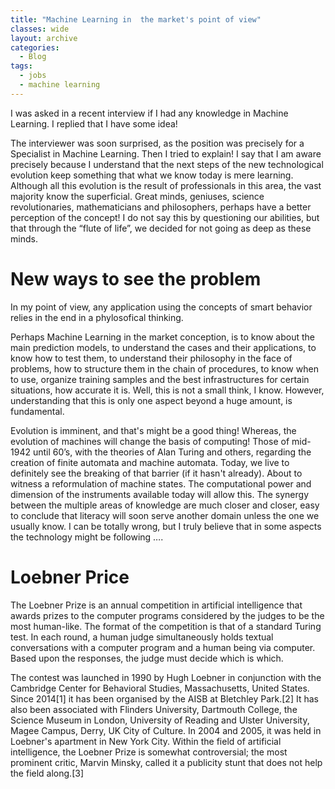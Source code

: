 ```yaml
---
title: "Machine Learning in  the market's point of view"
classes: wide
layout: archive
categories:
  - Blog
tags:
  - jobs
  - machine learning
---
```

<!-- Me perguntaram em uma entrevista recente se tinha conhecimentos em Machine Learning. Respondi que tenho noção! O entrevistador logo se mostrou surpreso, pois a entrevista era justamente para o cargo de especialista em Machine Learning. Logo tentei explicar! Digo que tenho noção justamente por entender que os próximos passos da nova evolução tecnológica guarda algo que o que conhecemos hoje é mero aprendizado. Embora toda essa evolução seja o resultado dos profissionais nesta área, a grande maioria sabe o superficial. Grandes mentes, gênios, revolucionários da ciência, matemáticos e filósofos, talvez uma percepção melhor do conceito! Não digo isso questionando nossas capacidades, mas que pela “flauta da vida” resolveram não se aprofundar tanto como tais mentes. Talvez Machine Learning na concepção do mercado, é saber sobre os principais modelos de predição, entender os casos e suas aplicações, saber testá-los, entender sua filosofia frente aos problemas, como estruturá-los na cadeia de procedimentos, saber em que momento utilizar, organizar amostras e as melhores infras para determinadas situações. Bem, isso tudo já não é pouco, eu sei. Entretanto, entender que isso seja apenas uma vertente é fundamental. A evolução é eminente, e isso é bom! Ao passo que, a evolução das máquinas modificar-se-á as bases da computação! Aquelas de meados de 1942, com as teorias de Alan Turing e outros, quanto à criação dos autômatos finitos e autômatos de máquina. Hoje, vivemos para ver definitivamente o rompimento dessa barreira (se já não se rompeu). Prestes a presenciar uma reformulação dos estados de máquina. O poder computacional e dimensão dos instrumentos hoje permitirão isso. A sinergia entre as múltiplas áreas do conhecimento estão muito mais aderentes e próximas, fácil de concluir que a alfabetização logo servirá a outro domínio além daquele que normalmente conhecemos! Posso estar totalmente errado, mas acredito que em alguns aspectos a tecnologia possa sim estar seguindo essa linha de pensamento…. -->

I was asked in a recent interview if I had any knowledge in Machine Learning. I replied that I have some idea! 

The interviewer was soon surprised, as the position was precisely for a Specialist in Machine Learning. Then I tried to explain! I say that I am aware precisely because I understand that the next steps of the new technological evolution keep something that what we know today is mere learning. Although all this evolution is the result of professionals in this area, the vast majority know the superficial. Great minds, geniuses, science revolutionaries, mathematicians and philosophers, perhaps have a better perception of the concept! I do not say this by questioning our abilities, but that through the “flute of life”, we decided for not going as deep as these minds. 

# New ways to see the problem
In my point of view, any application using the concepts of smart behavior relies in the end in a phylosofical thinking.  


Perhaps Machine Learning in the market conception, is to know about the main prediction models, to understand the cases and their applications, to know how to test them, to understand their philosophy in the face of problems, how to structure them in the chain of procedures, to know when to use, organize training samples and the best infrastructures for certain situations, how accurate it is. Well, this is not a small think, I know. However, understanding that this is only one aspect beyond a huge amount, is fundamental. 

Evolution is imminent, and that's might be a good thing! Whereas, the evolution of machines will change the basis of computing! Those of mid-1942 until 60’s, with the theories of Alan Turing and others, regarding the creation of finite automata and machine automata. Today, we live to definitely see the breaking of that barrier (if it hasn't already). About to witness a reformulation of machine states. The computational power and dimension of the instruments available today will allow this. The synergy between the multiple areas of knowledge are much closer and closer, easy to conclude that literacy will soon serve another domain unless the one we usually know. I can be totally wrong, but I truly believe that in some aspects the technology might be following ….

# Loebner Price
The Loebner Prize is an annual competition in artificial intelligence that awards prizes to the computer programs considered by the judges to be the most human-like. The format of the competition is that of a standard Turing test. In each round, a human judge simultaneously holds textual conversations with a computer program and a human being via computer. Based upon the responses, the judge must decide which is which.

The contest was launched in 1990 by Hugh Loebner in conjunction with the Cambridge Center for Behavioral Studies, Massachusetts, United States. Since 2014[1] it has been organised by the AISB at Bletchley Park.[2] It has also been associated with Flinders University, Dartmouth College, the Science Museum in London, University of Reading and Ulster University, Magee Campus, Derry, UK City of Culture. In 2004 and 2005, it was held in Loebner's apartment in New York City. Within the field of artificial intelligence, the Loebner Prize is somewhat controversial; the most prominent critic, Marvin Minsky, called it a publicity stunt that does not help the field along.[3]
